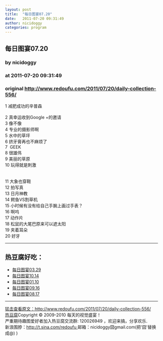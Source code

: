 ```yaml
---
layout: post
title:  "每日图宴07.20"
date:   2011-07-20 09:31:49
author: nicidoggy
categories: program
---
```


## 每日图宴07.20
### by nicidoggy
### at 2011-07-20 09:31:49
### original <http://www.redoufu.com/2011/07/20/daily-collection-556/>

<p>1 减肥成功的辛普森<br>
<img src="http://www.redoufu.com/weibo-images/2011/07/20/2011_07_20_1.jpg" alt=""><br>
<span></span><br>
2 真幸运收到Google +的邀请<br>
<img src="http://www.redoufu.com/weibo-images/2011/07/20/2011_07_20_2.jpg" alt=""><br>
3 像不像<br>
<img src="http://www.redoufu.com/weibo-images/2011/07/20/2011_07_20_3.jpg" alt=""><br>
4 专业的摄影师啊<br>
<img src="http://www.redoufu.com/weibo-images/2011/07/20/2011_07_20_4.jpg" alt=""><br>
5 水中的草坪<br>
<img src="http://www.redoufu.com/weibo-images/2011/07/20/2011_07_20_5.jpg" alt=""><br>
6 挤牙膏再也不麻烦了<br>
<img src="http://www.redoufu.com/weibo-images/2011/07/20/2011_07_20_6.jpg" alt=""><br>
7  GEEK<br>
<img src="http://www.redoufu.com/weibo-images/2011/07/20/2011_07_20_7.jpg" alt=""><br>
8 很雄伟<br>
<img src="http://www.redoufu.com/weibo-images/2011/07/20/2011_07_20_8.jpg" alt=""><br>
9 美丽的草原<br>
<img src="http://www.redoufu.com/weibo-images/2011/07/20/2011_07_20_9.jpg" alt=""><br>
10 玩得就是刺激<br>
<img src="http://www.redoufu.com/weibo-images/2011/07/20/2011_07_20_10.jpg" alt=""><br>
<br>
<br>
11 大象也穿鞋<br>
<img src="http://www.redoufu.com/weibo-images/2011/07/20/2011_07_20_11.jpg" alt=""><br>
12 拍写真<br>
<img src="http://www.redoufu.com/weibo-images/2011/07/20/2011_07_20_12.jpg" alt=""><br>
13 日月神教<br>
<img src="http://www.redoufu.com/weibo-images/2011/07/20/2011_07_20_13.jpg" alt=""><br>
14 鳄鱼VS割草机<br>
<img src="http://www.redoufu.com/weibo-images/2011/07/20/2011_07_20_14.jpg" alt=""><br>
15 小时候有没有给自己手腕上画过手表？<br>
<img src="http://www.redoufu.com/weibo-images/2011/07/20/2011_07_20_15.jpg" alt=""><br>
16 啊呜<br>
<img src="http://www.redoufu.com/weibo-images/2011/07/20/2011_07_20_16.jpg" alt=""><br>
17 动作片<br>
<img src="http://www.redoufu.com/weibo-images/2011/07/20/2011_07_20_17.jpg" alt=""><br>
18 松鼠的大尾巴原来可以遮太阳<br>
<img src="http://www.redoufu.com/weibo-images/2011/07/20/2011_07_20_18.jpg" alt=""><br>
19 夹着耳朵<br>
<img src="http://www.redoufu.com/weibo-images/2011/07/20/2011_07_20_19.jpg" alt=""><br>
20 好牙<br>
<img src="http://www.redoufu.com/weibo-images/2011/07/20/2011_07_20_20.jpg" alt=""></p>
<hr><h2>热豆腐好吃：</h2><ul><li><a href="http://www.redoufu.com/2011/03/27/daily-collection-477/" rel="bookmark" title="Permanent Link: 每日图宴03.29">每日图宴03.29</a></li><li><a href="http://www.redoufu.com/2010/10/14/daily-collection-370/" rel="bookmark" title="Permanent Link: 每日图宴10.14">每日图宴10.14</a></li><li><a href="http://www.redoufu.com/2011/01/10/daily-collection-428/" rel="bookmark" title="Permanent Link: 每日图宴01.10">每日图宴01.10</a></li><li><a href="http://www.redoufu.com/2010/09/16/daily-collection-354/" rel="bookmark" title="Permanent Link: 每日图宴09.16">每日图宴09.16</a></li><li><a href="http://www.redoufu.com/2010/08/17/daily-collection-332/" rel="bookmark" title="Permanent Link: 每日图宴08.17">每日图宴08.17</a></li></ul><hr><a href="http://www.redoufu.com/2011/07/20/daily-collection-556/" title="原文链接">猛击查看原文：http://www.redoufu.com/2011/07/20/daily-collection-556/</a>
<br><a href="http://www.redoufu.com">热豆腐</a>Copyright © 2009-2010 每天的视觉盛宴！<br>
严重期待趣图爱好者加入热豆腐交流群: 120026949 ，欢迎来搞，分享欢乐. 
<br>新浪围脖：<a href="http://t.sina.com/redoufu">http://t.sina.com/redoufu </a>  邮箱：nicidoggy囧gmail.com(把'囧'替换成@) )<img src="http://www1.feedsky.com/t1/539255261/redoufu/feedsky/s.gif?r=http://www.redoufu.com/2011/07/20/daily-collection-556/" border="0" height="0" width="0">